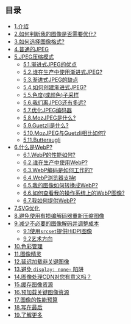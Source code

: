 <details open>
    <summary style="display: block;"><h2>目录</h2></summary>
    <p></p>
    <ul>
        <li><a href="ch1.html">1.介绍</a></li>
        <li><a href="ch2.html">2.如何判断我的图像是否需要优化?</a></li>
        <li><a href="ch3.html">3.如何选择图像格式?</a></li>
        <li><a href="ch4.html">4.普通的JPEG</a></li>
        <li><a href="ch5.html">5.JPEG压缩模式</a>
            <ul>
                <li><a href="ch5.html#the-advantages-of-progressive-jpegs">5.1.渐进式JPEG的优点</a></li>
                <li><a href="ch5.html#whos-using-progressive-jpegs-in-production">5.2.谁在生产中使用渐进式JPEG?</a></li>
                <li><a href="ch5.html#the-disadvantages-of-progressive-jpegs">5.3.渐进式JPEG的缺点</a></li>
                <li><a href="ch5.html#how-to-create-progressive-jpegs">5.4.如何创建渐进式JPEG?</a></li>
                <li><a href="ch5.html#chroma-subsampling">5.5.色度(或颜色)子采样</a></li>
                <li><a href="ch5.html#how-far-have-we-come-from-the-jpeg">5.6.我们离JPEG还有多远?</a></li>
                <li><a href="ch5.html#optimizing-jpeg-encoders">5.7.优化JPEG编码器</a></li>
                <li><a href="ch5.html#what-is-mozjpeg">5.8.MozJPEG是什么?</a></li>
                <li><a href="ch5.html#what-is-guetzli">5.9.Guetzli是什么?</a></li>
                <li><a href="ch5.html#mozjpeg-vs-guetzli">5.10.MozJPEG与Guetzli相比如何?</a></li>
                <li><a href="ch5.html#butteraugli">5.11.Butteraugli</a></li>
            </ul>
        </li>
        <li><a href="ch6.html">6.什么是WebP?</a>
            <ul>
                <li><a href="ch6.html#how-does-webp-perform">6.1.WebP的性能如何?</a></li>
                <li><a href="ch6.html#whos-using-webp-in-production">6.2.谁在生产中使用WebP?</a></li>
                <li><a href="ch6.html#how-does-webp-encoding-work">6.3.WebP编码是如何工作的?</a></li>
                <li><a href="ch6.html#webp-browser-support">6.4.WebP浏览器支持t</a></li>
                <li><a href="ch6.html#how-do-i-convert-to-webp">6.5.我的图像如何转换成WebP?</a></li>
                <li><a href="ch6.html#how-do-i-view-webp-on-my-os">6.6.如何查看我的操作系统上的WebP图像?</a></li>
                <li><a href="ch6.html#how-do-i-serve-webp">6.7.我如何提供WebP?</a></li>
            </ul>
        </li>
        <li><a href="ch7.html">7.SVG优化</a></li>
        <li><a href="ch8.html">8.避免使用有损编解码器重新压缩图像</a></li>
        <li><a href="ch9.html">9.减少不必要的图像解码并调整成本</a>
            <ul>
                <li><a href="ch9.html#delivering-hidpi-with-srcset">9.1使用<code>srcset</code>提供HiDPI图像</a></li>
                <li><a href="ch9.html#art-direction">9.2艺术方向</a></li>
            </ul>
        </li>
        <li><a href="ch10.html">10.色彩管理</a></li>
        <li><a href="ch11.html">11.图像精灵</a></li>
        <li><a href="ch12.html">12.延迟加载非关键图像</a></li>
        <li><a href="ch13.html">13.避免 <code>display: none;</code> 陷阱</a></li>
        <li><a href="ch14.html">14.图像处理CDN对您有意义吗？</a></li>
        <li><a href="ch15.html">15.缓存图像资源</a></li>
        <li><a href="ch16.html">16.预加载关键图像资源</a></li>
        <li><a href="ch17.html">17.图像的性能预算</a></li>
        <li><a href="ch18.html">18.写在最后</a></li>
        <li><a href="ch19.html">19.了解更多</a></li>
    </ul>
    <p></p>
</details>